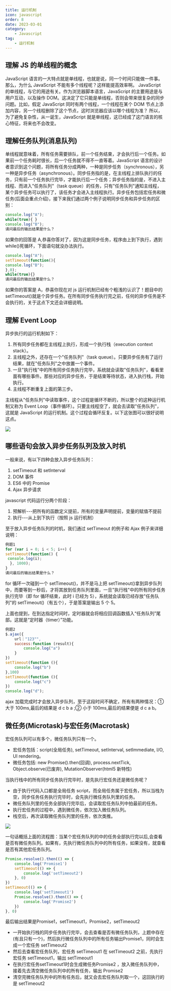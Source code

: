 ```yaml
---
title: 运行机制
icon: javascript
order: 8
date: 2023-03-01
category:
    - Javascript
tag:
    - 运行机制
---
```


## 理解 JS 的单线程的概念

JavaScript 语言的一大特点就是单线程，也就是说，同一个时间只能做一件事。那么，为什么 JavaScript 不能有多个线程呢？这样能提高效率啊。
JavaScript 的单线程，与它的用途有关。作为浏览器脚本语言，JavaScript 的主要用途是与用户互动，以及操作 DOM。这决定了它只能是单线程，否则会带来很复杂的同步问题。比如，假定 JavaScript 同时有两个线程，一个线程在某个 DOM 节点上添加内容，另一个线程删除了这个节点，这时浏览器应该以哪个线程为准？
所以，为了避免复杂性，从一诞生，JavaScript 就是单线程，这已经成了这门语言的核心特征，将来也不会改变。

## 理解任务队列(消息队列)

单线程就意味着，所有任务需要排队，前一个任务结束，才会执行后一个任务。如果前一个任务耗时很长，后一个任务就不得不一直等着。JavaScript 语言的设计者意识到这个问题，将所有任务分成两种，一种是同步任务（synchronous），另一种是异步任务（asynchronous）。同步任务指的是，在主线程上排队执行的任务，只有前一个任务执行完毕，才能执行后一个任务；异步任务指的是，不进入主线程、而进入"任务队列"（task queue）的任务，只有"任务队列"通知主线程，某个异步任务可以执行了，该任务才会进入主线程执行。异步任务包括宏任务和微任务(后面会重点介绍)，接下来我们通过两个例子说明同步任务和异步任务的区别：

```js
console.log("A");
while(true){ }
console.log("B");
请问最后的输出结果是什么？
```

如果你的回答是 A,恭喜你答对了，因为这是同步任务，程序由上到下执行，遇到 while()死循环，下面语句就没办法执行。

```js
console.log("A");
setTimeout(function(){
console.log("B");
},0);
while(true){}
请问最后的输出结果是什么？
```

如果你的答案是 A，恭喜你现在对 js 运行机制已经有个粗浅的认识了！题目中的 setTimeout()就是个异步任务。在所有同步任务执行完之前，任何的异步任务是不会执行的，关于这点下文还会详细说明。

## 理解 Event Loop

异步执行的运行机制如下：

1. 所有同步任务都在主线程上执行，形成一个执行栈（execution context stack）。
2. 主线程之外，还存在一个"任务队列"（task queue）。只要异步任务有了运行结果，就在"任务队列"之中放置一个事件。
3. 一旦"执行栈"中的所有同步任务执行完毕，系统就会读取"任务队列"，看看里面有哪些事件。那些对应的异步任务，于是结束等待状态，进入执行栈，开始执行。
4. 主线程不断重复上面的第三步。

主线程从"任务队列"中读取事件，这个过程是循环不断的，所以整个的这种运行机制又称为 Event Loop（事件循环）。只要主线程空了，就会去读取"任务队列"，这就是 JavaScript 的运行机制。这个过程会循环反复。以下这张图可以很好说明这点。

![ ](/img/study/javascript/eventloop.jpg)

## 哪些语句会放入异步任务队列及放入时机

一般来说，有以下四种会放入异步任务队列：

1. setTimeout 和 setlnterval
2. DOM 事件
3. ES6 中的 Promise
4. Ajax 异步请求

javascript 代码运行分两个阶段：

1. 预解析---把所有的函数定义提前，所有的变量声明提前，变量的赋值不提前
2. 执行---从上到下执行（按照 js 运行机制）

至于放入异步任务队列的时机，我们通过 setTimeout 的例子和 Ajax 例子来详细说明：

```js
例题1
for (var i = 0; i < 5; i++) {
setTimeout(function() {
 console.log(i);
  }, 1000);
}
请问最后的输出结果是什么？
```

for 循环一次碰到一个 setTimeout()，并不是马上把 setTimeout()拿到异步队列中，而要等到一秒后，才将其放到任务队列里面，一旦"执行栈"中的所有同步任务执行完毕（即 for 循环结束，此时 i 已经为 5），系统就会读取已经存放"任务队列"的 setTimeout()（有五个），于是答案是输出 5 个 5。

上面也提到，在到达指定时间时，定时器就会将相应回调函数插入“任务队列”尾部。这就是“定时器（timer）”功能。

```js
例题2
$.ajax({
    url："123"",
    success:function (result){
        console.log("a")
    }
})
setTimeout(function (){
    console.log("b")
},100)
setTimeout(function (){
    console.log("c")
})
console.log("d");
```

ajax 加载完成时才会放入异步队列，至于这段时间不确定，所有有两种情况：① 大于 100ms,最后的结果是 d c b a ;② 小于 100ms,最后的结果便是 d c a b。

## 微任务(Microtask)与宏任务(Macrotask)

宏任务队列可以有多个，微任务队列只有一个。

- 宏任务包括：script(全局任务), setTimeout, setInterval, setImmediate, I/O, UI rendering。
- 微任务包括: new Promise().then(回调), process.nextTick, Object.observe(已废弃), MutationObserver(html5 新特性)

当执行栈中的所有同步任务执行完毕时，是先执行宏任务还是微任务呢？

- 由于执行代码入口都是全局任务 script，而全局任务属于宏任务，所以当栈为空，同步任务任务执行完毕时，会先执行微任务队列里的任务。
- 微任务队列里的任务全部执行完毕后，会读取宏任务队列中拍最前的任务。
- 执行宏任务的过程中，遇到微任务，依次加入微任务队列。
- 栈空后，再次读取微任务队列里的任务，依次类推。

![ ](/img/study/javascript/eventloop1.jpg)

一句话概括上面的流程图：当某个宏任务队列的中的任务全部执行完以后,会查看是否有微任务队列。如果有，先执行微任务队列中的所有任务，如果没有，就查看是否有其他宏任务队列。

```js
Promise.resolve().then(() => {
    console.log('Promise1')
    setTimeout(() => {
        console.log('setTimeout2')
    }, 0)
})
setTimeout(() => {
    console.log('setTimeout1')
    Promise.resolve().then(() => {
        console.log('Promise2')
    })
}, 0)
```

最后输出结果是Promise1，setTimeout1，Promise2，setTimeout2

- 一开始执行栈的同步任务执行完毕，会去查看是否有微任务队列，上题中存在(有且只有一个)，然后执行微任务队列中的所有任务输出Promise1，同时会生成一个宏任务 setTimeout2
- 然后去查看宏任务队列，宏任务 setTimeout1 在 setTimeout2 之前，先执行宏任务 setTimeout1，输出 setTimeout1
- 在执行宏任务setTimeout1时会生成微任务Promise2 ，放入微任务队列中，接着先去清空微任务队列中的所有任务，输出 Promise2
- 清空完微任务队列中的所有任务后，就又会去宏任务队列取一个，这回执行的是 setTimeout2
